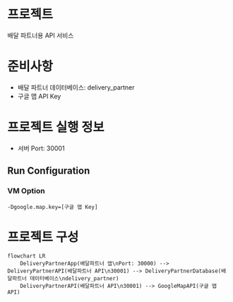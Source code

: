 # 프로젝트
배달 파트너용 API 서비스

# 준비사항
- 배달 파트너 데이터베이스: delivery_partner
- 구글 맵 API Key

# 프로젝트 실행 정보
- 서버 Port: 30001

## Run Configuration
### VM Option
```
-Dgoogle.map.key=[구글 맵 Key]
```

# 프로젝트 구성
```mermaid
flowchart LR
    DeliveryPartnerApp(배달파트너 앱\nPort: 30000) --> DeliveryPartnerAPI(배달파트너 API\n30001) --> DeliveryPartnerDatabase(배달파트너 데이터베이스\ndelivery_partner)
    DeliveryPartnerAPI(배달파트너 API\n30001) --> GoogleMapAPI(구글 맵 API)
```